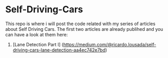# Self-Driving-Cars
This repo is where i will post the code related with my series of articles about Self Driving Cars. The first two articles are already publihed and you can have a look at them here:
1. [Lane Detection Part I] (https://medium.com/@ricardo.lousada/self-driving-cars-lane-detection-aa4ec742e7bd)
